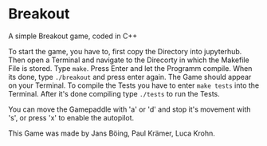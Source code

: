 # Breakout
A simple Breakout game, coded in C++



To start the game, you have to, first copy the Directory into jupyterhub. Then open a Terminal and navigate to the Direcorty in which the Makefile File is stored. Type <code>make</code>. Press Enter and let the Programm compile. When its done, type <code>./breakout</code> and press enter again. The Game should appear on your Terminal.
To compile the Tests you have to enter <code>make tests</code> into the Terminal. After it's done compiling type <code>./tests</code> to run the Tests.

You can move the Gamepaddle with 'a' or 'd' and stop it's movement with 's', or press 'x' to enable the autopilot.

This Game was made by Jans Böing, Paul Krämer, Luca Krohn.
